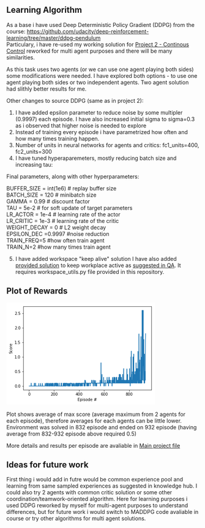 ## Learning Algorithm

As a base i have used Deep Deterministic Policy Gradient (DDPG) from the course: https://github.com/udacity/deep-reinforcement-learning/tree/master/ddpg-pendulum  
Particulary, i have re-used my working solution for [Project 2 - Continous Control](https://github.com/gkowalik/ContinousControl) reworked for multi agent purposes and there will be many similarities.
  
As this task uses two agents (or we can use one agent playing both sides) some modifications were needed. I have explored both options - to use one agent playing both sides or two independent agents. Two agent solution had slithly better results for me.  

Other changes to source DDPG (same as in project 2):  

1. I have added epsilon parameter to reduce noise by some multipler (0.9997) each episode.  I have also increased initial sigma to sigma=0.3 as i observed that higher noise is needed to explore 
2. Instead of training every episode i have parametrized how often and how many times training happen. 
3. Number of units in neural networks for agents and critics: fc1_units=400, fc2_units=300
4.  I have tuned hyperaparemeters, mostly reducing batch size and increasing tau:

Final parameters, along with other hyperparameters:    
  
BUFFER_SIZE = int(1e6)  # replay buffer size  
BATCH_SIZE = 120        # minibatch size  
GAMMA = 0.99           # discount factor  
TAU = 5e-2              # for soft update of target parameters  
LR_ACTOR = 1e-4         # learning rate of the actor  
LR_CRITIC = 1e-3        # learning rate of the critic  
WEIGHT_DECAY = 0        # L2 weight decay  
EPSILON_DEC =0.9997   #noise reduction  
TRAIN_FREQ=5     #how often train agent  
TRAIN_N=2      #how many times train agent  
  
5. I have added workspace "keep alive" solution I have also added  [provided solution](https://github.com/udacity/workspaces-student-support/tree/master/jupyter) to keep workplace active as [suggested in QA](https://knowledge.udacity.com/questions/61260). It requires workspace_utils.py file provided in this repository.

## Plot of Rewards
![Plot](https://raw.githubusercontent.com/gkowalik/Collaboration_and_Competition/master/plot.png "Plot")  

Plot shows average of max score (average maximum from 2 agents for each episode), therefore averages for each agents can be little lower.
Environment was solved in 832 episode and ended on 932  episode (having average from 832-932  episode above required 0.5)

More details and results per episode are avaliable in [Main project file](https://github.com/gkowalik/Collaboration_and_Competition/blob/master/Tennis.ipynb)


## Ideas for future work

First thing i would add in futre would be common experience pool and learning from same sampled experiences as suggested in knowledge hub. I could also try 2 agents with common critic solution or some other coordination/teamwork-oriented algorithm. Here for learning purposes i used DDPG reworked by myself for multi-agent purposes to understand differences, but for future work i would switch to MADDPG code avaliable in course or try other algorithms for multi agent solutions. 
